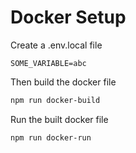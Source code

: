 # Docker Setup

Create a .env.local file

```.env
SOME_VARIABLE=abc
```

Then build the docker file

```powershell
npm run docker-build
```

Run the built docker file

```powershell
npm run docker-run
```